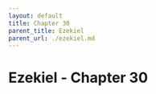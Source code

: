 ```yaml
---
layout: default
title: Chapter 30
parent_title: Ezekiel
parent_url: ./ezekiel.md
---
```


# Ezekiel - Chapter 30
